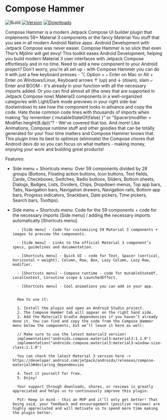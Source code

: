# Compose Hammer

![Build](https://github.com/ILIYANGERMANOV/compose-material3-helper-plugin/workflows/Build/badge.svg)
[![Version](https://img.shields.io/jetbrains/plugin/v/PLUGIN_ID.svg)](https://plugins.jetbrains.com/plugin/PLUGIN_ID)
[![Downloads](https://img.shields.io/jetbrains/plugin/d/PLUGIN_ID.svg)](https://plugins.jetbrains.com/plugin/PLUGIN_ID)

<!-- Plugin description -->
Compose Hammer is a modern Jetpack Compose UI builder plugin that implements 59+ Material 3 components or the fancy Material You stuff that you see in all modern Android Native apps.
Android Development with Jetpack Compose was never easier. Compose Hammer is so slick that even Thor’s Mjölnir will get envy!
This toolkit eases Android Development, helping you build modern Material 3 user interfaces with Jetpack Compose effortlessly and in no time.
Need to add a new component to your Android project? Don't worry, you're all set up - with Compose Hammer you can do it with just a few keyboard presses - ⌥ Option + ⤶
Enter on Mac or Alt + Enter on Windows/Linux,  Keyboard arrows ↑ (up) and ↓ (down), slam ⤶ Enter and BOOM - it's already in your function with all the necessary imports added.
Or you can find almost all (the ones that are supported in Jetpack Compose now) Material3 components in a well-organized categories with Light/Dark mode previews in your right side-bar (toolwindow) to see how the component looks in advance and copy the code.
Hate those common code lines with thousands of imports when making “by remember { mutableStateOf(false) }” or “Spacer(modifier = Modifier.height(8.dp))”? - We've covered that too. And more! Like Animations, Compose runtime stuff and other goodies that can be totally generated for you!
Your time matters and Compose Hammer knows that. This plugin tries its best to optimize (eliminate) the Compose chores that Android devs do so you can focus on what matters - making money, enjoying your work and building great products!

Features:

- Side menu + Shortcuts menu: Over 59 components divided by 28 groups (Buttons, Floating action buttons, Icon buttons, Text fields, Cards, Checkboxes, Switches, Radio buttons, Sliders, Bottom sheets, Dialogs, Badges, Lists, Dividers, Chips, Dropdown menus, Top app bars, Tabs, Navigation bars, Navigation drawers, Navigation rails, Bottom app bars, Progress indicators, Snackbars, Date pickers, Time pickers, Search bars, Tooltips).
- Side menu + Shortcuts menu: Code for the 59 components + code for the necessary imports [Side menu] / adding the necessary imports automatically [Shortcuts menu].

        - [Side menu] - Code for customizing 59 Material 3 components + images to preview the components.

        - [Side menu] - Links to the official Material 3 component’s specs, guidelines and documentation.

        - [Shortcuts menu] - Quick UI - code for Text, Spacer (vertical, horizontal + weight), Column, Row, Box, Lazy Column, Lazy Row, modifier.

        - [Shortcuts menu] - Compose runtime - code for mutableStateOf, LocalContext, Coroutine scope & LaunchedEffect.

        - [Shortcuts menu] - Cool animations you can add in your app.


        How to use it:

        1. Install the plugin and open an Android Studio project.
        2. The Compose Hammer tab will appear on the right hand side.
        3. Add the Material3 Gradle dependencies if you haven’t already done it. You can find and copy the code from the Compose Hammer menu below the components, but we’ll leave it here as well:

        // Make sure to use the latest material3 version!
        implementation("androidx.compose.material3:material3:1.1.0")
        implementation("androidx.compose.material3:material3-window-size-class:1.1.0")

        You can check the latest Material 3 version here -> https://developer.android.com/jetpack/androidx/releases/compose-material3#declaring_dependencies

        4. Test it yourself for free.
        5. Enjoy!

        Your support through downloads, shares, or reviews is greatly appreciated and helps us to continuously improve this plugin.

        Pst: Keep in mind - this an MVP and it’ll only get better! That being said, your feedback and encouragement (positive reviews) are highly appreciated and will motivate us to spend more time making the plugin better.
<!-- Plugin description end -->